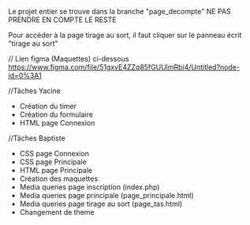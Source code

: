 Le projet entier se trouve dans la branche "page_decompte" NE PAS PRENDRE EN COMPTE LE RESTE

Pour accéder à la page tirage au sort, il faut cliquer sur le panneau écrit "tirage au sort"

// Lien figma (Maquettes) ci-dessous
https://www.figma.com/file/51gxvE4ZZq85fGUUlmRbi4/Untitled?node-id=0%3A1

//Tâches Yacine

- Création du timer
- Création du formulaire
- HTML page Connexion


//Tâches Baptiste

- CSS page Connexion
- CSS page Principale
- HTML page Principale
- Création des maquettes
- Media queries page inscription (index.php)
- Media queries page principale (page_principale.html)
- Media queries page tirage au sort (page_tas.html)
- Changement de theme